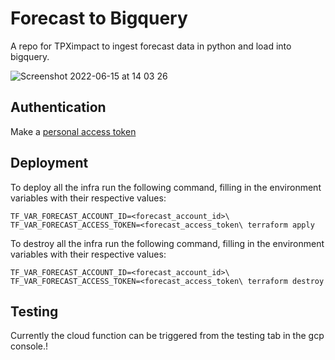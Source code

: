 # Forecast to Bigquery
A repo for TPXimpact to ingest forecast data in python and load into bigquery.

![Screenshot 2022-06-15 at 14 03 26](https://user-images.githubusercontent.com/35800749/173833593-7e4def50-07dc-424b-ada6-b623eb3dcf89.png)

## Authentication
Make a [personal access token](https://id.getharvest.com/developers)


## Deployment
To deploy all the infra run the following command, filling in the environment variables with their respective values:

`TF_VAR_FORECAST_ACCOUNT_ID=<forecast_account_id>\
TF_VAR_FORECAST_ACCESS_TOKEN=<forecast_access_token\
terraform apply`


To destroy all the infra run the following command, filling in the environment variables with their respective values:

`TF_VAR_FORECAST_ACCOUNT_ID=<forecast_account_id>\
TF_VAR_FORECAST_ACCESS_TOKEN=<forecast_access_token\
terraform destroy`


## Testing
Currently the cloud function can be triggered from the testing tab in the gcp console.!
